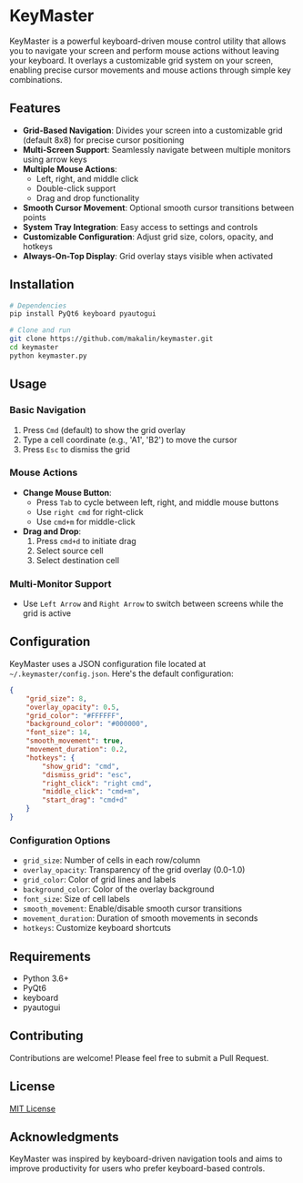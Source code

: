 # KeyMaster

KeyMaster is a powerful keyboard-driven mouse control utility that allows you to navigate your screen and perform mouse actions without leaving your keyboard. It overlays a customizable grid system on your screen, enabling precise cursor movements and mouse actions through simple key combinations.

## Features

- **Grid-Based Navigation**: Divides your screen into a customizable grid (default 8x8) for precise cursor positioning
- **Multi-Screen Support**: Seamlessly navigate between multiple monitors using arrow keys
- **Multiple Mouse Actions**:
  - Left, right, and middle click
  - Double-click support
  - Drag and drop functionality
- **Smooth Cursor Movement**: Optional smooth cursor transitions between points
- **System Tray Integration**: Easy access to settings and controls
- **Customizable Configuration**: Adjust grid size, colors, opacity, and hotkeys
- **Always-On-Top Display**: Grid overlay stays visible when activated

## Installation

```bash
# Dependencies
pip install PyQt6 keyboard pyautogui

# Clone and run
git clone https://github.com/makalin/keymaster.git
cd keymaster
python keymaster.py
```

## Usage

### Basic Navigation

1. Press `Cmd` (default) to show the grid overlay
2. Type a cell coordinate (e.g., 'A1', 'B2') to move the cursor
3. Press `Esc` to dismiss the grid

### Mouse Actions

- **Change Mouse Button**:
  - Press `Tab` to cycle between left, right, and middle mouse buttons
  - Use `right cmd` for right-click
  - Use `cmd+m` for middle-click
- **Drag and Drop**:
  1. Press `cmd+d` to initiate drag
  2. Select source cell
  3. Select destination cell

### Multi-Monitor Support

- Use `Left Arrow` and `Right Arrow` to switch between screens while the grid is active

## Configuration

KeyMaster uses a JSON configuration file located at `~/.keymaster/config.json`. Here's the default configuration:

```json
{
    "grid_size": 8,
    "overlay_opacity": 0.5,
    "grid_color": "#FFFFFF",
    "background_color": "#000000",
    "font_size": 14,
    "smooth_movement": true,
    "movement_duration": 0.2,
    "hotkeys": {
        "show_grid": "cmd",
        "dismiss_grid": "esc",
        "right_click": "right cmd",
        "middle_click": "cmd+m",
        "start_drag": "cmd+d"
    }
}
```

### Configuration Options

- `grid_size`: Number of cells in each row/column
- `overlay_opacity`: Transparency of the grid overlay (0.0-1.0)
- `grid_color`: Color of grid lines and labels
- `background_color`: Color of the overlay background
- `font_size`: Size of cell labels
- `smooth_movement`: Enable/disable smooth cursor transitions
- `movement_duration`: Duration of smooth movements in seconds
- `hotkeys`: Customize keyboard shortcuts

## Requirements

- Python 3.6+
- PyQt6
- keyboard
- pyautogui

## Contributing

Contributions are welcome! Please feel free to submit a Pull Request.

## License

[MIT License](LICENSE)

## Acknowledgments

KeyMaster was inspired by keyboard-driven navigation tools and aims to improve productivity for users who prefer keyboard-based controls.
